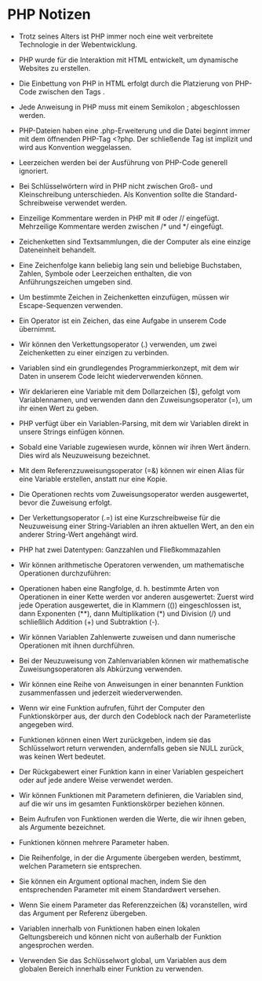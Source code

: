 <h1>PHP Notizen</h1>

* Trotz seines Alters ist PHP immer noch eine weit verbreitete Technologie in der Webentwicklung.

* PHP wurde für die Interaktion mit HTML entwickelt, um dynamische Websites zu erstellen.

* Die Einbettung von PHP in HTML erfolgt durch die Platzierung von PHP-Code zwischen den Tags <?php und ?>.

* Jede Anweisung in PHP muss mit einem Semikolon ; abgeschlossen werden.

* PHP-Dateien haben eine .php-Erweiterung und die Datei beginnt immer mit dem öffnenden PHP-Tag <?php. Der schließende Tag ist implizit und wird aus Konvention weggelassen.

* Leerzeichen werden bei der Ausführung von PHP-Code generell ignoriert.

* Bei Schlüsselwörtern wird in PHP nicht zwischen Groß- und Kleinschreibung unterschieden. Als Konvention sollte die Standard-Schreibweise verwendet werden.

* Einzeilige Kommentare werden in PHP mit # oder \// eingefügt. Mehrzeilige Kommentare werden zwischen \/* und \*/ eingefügt.

* Zeichenketten sind Textsammlungen, die der Computer als eine einzige Dateneinheit behandelt.

* Eine Zeichenfolge kann beliebig lang sein und beliebige Buchstaben, Zahlen, Symbole oder Leerzeichen enthalten, die von Anführungszeichen umgeben sind.

* Um bestimmte Zeichen in Zeichenketten einzufügen, müssen wir Escape-Sequenzen verwenden.

* Ein Operator ist ein Zeichen, das eine Aufgabe in unserem Code übernimmt.

* Wir können den Verkettungsoperator (.) verwenden, um zwei Zeichenketten zu einer einzigen zu verbinden.

* Variablen sind ein grundlegendes Programmierkonzept, mit dem wir Daten in unserem Code leicht wiederverwenden können.

* Wir deklarieren eine Variable mit dem Dollarzeichen ($), gefolgt vom Variablennamen, und verwenden dann den Zuweisungsoperator (=), um ihr einen Wert zu geben.

* PHP verfügt über ein Variablen-Parsing, mit dem wir Variablen direkt in unsere Strings einfügen können.

* Sobald eine Variable zugewiesen wurde, können wir ihren Wert ändern. Dies wird als Neuzuweisung bezeichnet.

* Mit dem Referenzzuweisungsoperator (=&) können wir einen Alias für eine Variable erstellen, anstatt nur eine Kopie.

* Die Operationen rechts vom Zuweisungsoperator werden ausgewertet, bevor die Zuweisung erfolgt.

* Der Verkettungsoperator (.=) ist eine Kurzschreibweise für die Neuzuweisung einer String-Variablen an ihren aktuellen Wert, an den ein anderer String-Wert angehängt wird.

* PHP hat zwei Datentypen: Ganzzahlen und Fließkommazahlen

* Wir können arithmetische Operatoren verwenden, um mathematische Operationen durchzuführen:

* Operationen haben eine Rangfolge, d. h. bestimmte Arten von Operationen in einer Kette werden vor anderen ausgewertet: Zuerst wird jede Operation ausgewertet, die in Klammern (()) eingeschlossen ist, dann Exponenten (**), dann Multiplikation (*) und Division (/) und schließlich Addition (+) und Subtraktion (-).

* Wir können Variablen Zahlenwerte zuweisen und dann numerische Operationen mit ihnen durchführen.

* Bei der Neuzuweisung von Zahlenvariablen können wir mathematische Zuweisungsoperatoren als Abkürzung verwenden.

* Wir können eine Reihe von Anweisungen in einer benannten Funktion zusammenfassen und jederzeit wiederverwenden.

* Wenn wir eine Funktion aufrufen, führt der Computer den Funktionskörper aus, der durch den Codeblock nach der Parameterliste angegeben wird.

* Funktionen können einen Wert zurückgeben, indem sie das Schlüsselwort return verwenden, andernfalls geben sie NULL zurück, was keinen Wert bedeutet.

* Der Rückgabewert einer Funktion kann in einer Variablen gespeichert oder auf jede andere Weise verwendet werden.

* Wir können Funktionen mit Parametern definieren, die Variablen sind, auf die wir uns im gesamten Funktionskörper beziehen können.

* Beim Aufrufen von Funktionen werden die Werte, die wir ihnen geben, als Argumente bezeichnet.

* Funktionen können mehrere Parameter haben.

* Die Reihenfolge, in der die Argumente übergeben werden, bestimmt, welchen Parametern sie entsprechen.

* Sie können ein Argument optional machen, indem Sie den entsprechenden Parameter mit einem Standardwert versehen.

* Wenn Sie einem Parameter das Referenzzeichen (&) voranstellen, wird das Argument per Referenz übergeben.

* Variablen innerhalb von Funktionen haben einen lokalen Geltungsbereich und können nicht von außerhalb der Funktion angesprochen werden.

* Verwenden Sie das Schlüsselwort global, um Variablen aus dem globalen Bereich innerhalb einer Funktion zu verwenden.